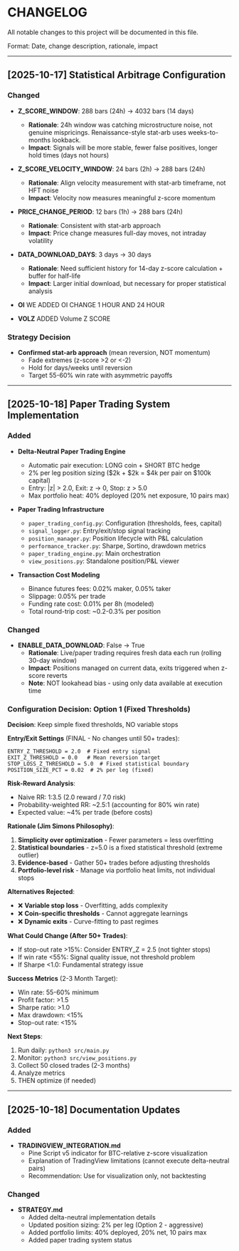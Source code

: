 # CHANGELOG

All notable changes to this project will be documented in this file.

Format: Date, change description, rationale, impact

---

## [2025-10-17] Statistical Arbitrage Configuration

### Changed
- **Z_SCORE_WINDOW**: 288 bars (24h) → 4032 bars (14 days)
  - **Rationale**: 24h window was catching microstructure noise, not genuine mispricings. Renaissance-style stat-arb uses weeks-to-months lookback.
  - **Impact**: Signals will be more stable, fewer false positives, longer hold times (days not hours)

- **Z_SCORE_VELOCITY_WINDOW**: 24 bars (2h) → 288 bars (24h)
  - **Rationale**: Align velocity measurement with stat-arb timeframe, not HFT noise
  - **Impact**: Velocity now measures meaningful z-score momentum

- **PRICE_CHANGE_PERIOD**: 12 bars (1h) → 288 bars (24h)
  - **Rationale**: Consistent with stat-arb approach
  - **Impact**: Price change measures full-day moves, not intraday volatility

- **DATA_DOWNLOAD_DAYS**: 3 days → 30 days
  - **Rationale**: Need sufficient history for 14-day z-score calculation + buffer for half-life
  - **Impact**: Larger initial download, but necessary for proper statistical analysis

- **OI** WE ADDED OI CHANGE 1 HOUR AND 24 HOUR
- **VOLZ** ADDED Volume Z SCORE

### Strategy Decision
- **Confirmed stat-arb approach** (mean reversion, NOT momentum)
  - Fade extremes (z-score >2 or <-2)
  - Hold for days/weeks until reversion
  - Target 55-60% win rate with asymmetric payoffs

---

## [2025-10-18] Paper Trading System Implementation

### Added
- **Delta-Neutral Paper Trading Engine**
  - Automatic pair execution: LONG coin + SHORT BTC hedge
  - 2% per leg position sizing ($2k + $2k = $4k per pair on $100k capital)
  - Entry: |z| > 2.0, Exit: z → 0, Stop: z > 5.0
  - Max portfolio heat: 40% deployed (20% net exposure, 10 pairs max)

- **Paper Trading Infrastructure**
  - `paper_trading_config.py`: Configuration (thresholds, fees, capital)
  - `signal_logger.py`: Entry/exit/stop signal tracking
  - `position_manager.py`: Position lifecycle with P&L calculation
  - `performance_tracker.py`: Sharpe, Sortino, drawdown metrics
  - `paper_trading_engine.py`: Main orchestration
  - `view_positions.py`: Standalone position/P&L viewer

- **Transaction Cost Modeling**
  - Binance futures fees: 0.02% maker, 0.05% taker
  - Slippage: 0.05% per trade
  - Funding rate cost: 0.01% per 8h (modeled)
  - Total round-trip cost: ~0.2-0.3% per position

### Changed
- **ENABLE_DATA_DOWNLOAD**: False → True
  - **Rationale**: Live/paper trading requires fresh data each run (rolling 30-day window)
  - **Impact**: Positions managed on current data, exits triggered when z-score reverts
  - **Note**: NOT lookahead bias - using only data available at execution time

### Configuration Decision: Option 1 (Fixed Thresholds)

**Decision**: Keep simple fixed thresholds, NO variable stops

**Entry/Exit Settings** (FINAL - No changes until 50+ trades):
```
ENTRY_Z_THRESHOLD = 2.0  # Fixed entry signal
EXIT_Z_THRESHOLD = 0.0   # Mean reversion target
STOP_LOSS_Z_THRESHOLD = 5.0  # Fixed statistical boundary
POSITION_SIZE_PCT = 0.02  # 2% per leg (fixed)
```

**Risk-Reward Analysis**:
- Naive RR: 1:3.5 (2.0 reward / 7.0 risk)
- Probability-weighted RR: ~2.5:1 (accounting for 80% win rate)
- Expected value: ~4% per trade (before costs)

**Rationale (Jim Simons Philosophy)**:
1. **Simplicity over optimization** - Fewer parameters = less overfitting
2. **Statistical boundaries** - z=5.0 is a fixed statistical threshold (extreme outlier)
3. **Evidence-based** - Gather 50+ trades before adjusting thresholds
4. **Portfolio-level risk** - Manage via portfolio heat limits, not individual stops

**Alternatives Rejected**:
- ❌ **Variable stop loss** - Overfitting, adds complexity
- ❌ **Coin-specific thresholds** - Cannot aggregate learnings
- ❌ **Dynamic exits** - Curve-fitting to past regimes

**What Could Change (After 50+ Trades)**:
- If stop-out rate >15%: Consider ENTRY_Z = 2.5 (not tighter stops)
- If win rate <55%: Signal quality issue, not threshold problem
- If Sharpe <1.0: Fundamental strategy issue

**Success Metrics** (2-3 Month Target):
- Win rate: 55-60% minimum
- Profit factor: >1.5
- Sharpe ratio: >1.0
- Max drawdown: <15%
- Stop-out rate: <15%

**Next Steps**:
1. Run daily: `python3 src/main.py`
2. Monitor: `python3 src/view_positions.py`
3. Collect 50 closed trades (2-3 months)
4. Analyze metrics
5. THEN optimize (if needed)

---

## [2025-10-18] Documentation Updates

### Added
- **TRADINGVIEW_INTEGRATION.md**
  - Pine Script v5 indicator for BTC-relative z-score visualization
  - Explanation of TradingView limitations (cannot execute delta-neutral pairs)
  - Recommendation: Use for visualization only, not backtesting

### Changed
- **STRATEGY.md**
  - Added delta-neutral implementation details
  - Updated position sizing: 2% per leg (Option 2 - aggressive)
  - Added portfolio limits: 40% deployed, 20% net, 10 pairs max
  - Added paper trading system status






